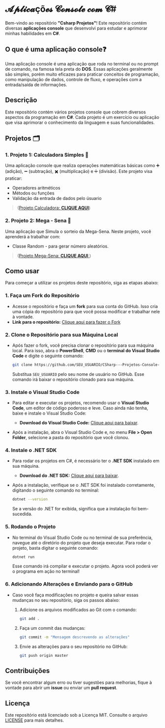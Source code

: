 # 𝓐𝓹𝓵𝓲𝓬𝓪çõ𝓮𝓼 𝓒𝓸𝓷𝓼𝓸𝓵𝓮 𝓬𝓸𝓶 𝓒#

Bem-vindo ao repositório **"Csharp Projetos"**! Este repositório contém diversas **aplicações console** que desenvolvi para estudar e aprimorar minhas habilidades em **C#**.

## O que é uma aplicação console❓

Uma aplicação console é uma aplicação que roda no terminal ou no prompt de comando, na famosa tela preta do **DOS**. Essas aplicações geralmente são simples, porém muito eficazes para praticar conceitos de programação, como manipulação de dados, controle de fluxo, e operações com a entrada/saída de informações.

## Descrição

Este repositório contém vários projetos console que cobrem diversos aspectos da programação em **C#**. Cada projeto é um exercício ou aplicação que visa aprimorar o conhecimento da linguagem e suas funcionalidades.

## Projetos 🗂️

### 1. **Projeto 1: Calculadora Simples** 🔢
Uma aplicação console que realiza operações matemáticas básicas como ➕ (adição), ➖ (subtração), ✖️ (multiplicação) e ➗ (divisão). Este projeto visa praticar:
- Operadores aritméticos
- Métodos ou funções
- Validação da entrada de dados pelo úsuario
> ([Projeto Calculadora: **CLIQUE AQUI**](https://github.com/lucasDev-DosSantos/CSharp-ProjetosConsole/tree/master/Calculadora))

### 2. **Projeto 2: Mega - Sena** 🎲

Uma aplicação que Simula o sorteio da Mega-Sena. Neste projeto, você aprenderá a trabalhar com:

- Classe Random - para gerar número aleatórios.

>([Projeto Mega-Sena: **CLIQUE AQUI** ](https://github.com/lucasDev-DosSantos/CSharp-ProjetosConsole/MegaSena))

## Como usar

Para começar a utilizar os projetos deste repositório, siga as etapas abaixo:

### 1. **Faça um Fork do Repositório**
   - Acesse o repositório e faça um **fork** para sua conta do GitHub. Isso cria uma cópia do repositório para que você possa modificar e trabalhar nele à vontade.
   - **Link para o repositório:** [Clique aqui para fazer o Fork](https://github.com/lucasDev-DosSantos/CSharp-ProjetosConsole)

### 2. **Clone o Repositório para sua Máquina Local**
   - Após fazer o fork, você precisa clonar o repositório para sua máquina local. Para isso, abra o **PowerShell**, **CMD** ou o **terminal do Visual Studio Code** e digite o seguinte comando:

     ```bash
     git clone https://github.com/SEU_USUARIO/CSharp---Projetos-Console-.git
     ```

     Substitua `SEU_USUARIO` pelo seu nome de usuário no GitHub. Esse comando irá baixar o repositório clonado para sua máquina.

### 3. **Instale o Visual Studio Code**
   - Para editar e executar os projetos, recomendo usar o **Visual Studio Code**, um editor de código poderoso e leve. Caso ainda não tenha, baixe e instale o Visual Studio Code:
     - **Download do Visual Studio Code:** [Clique aqui para baixar](https://code.visualstudio.com).

   - Após a instalação, abra o Visual Studio Code e, no menu **File > Open Folder**, selecione a pasta do repositório que você clonou.

### 4. **Instale o .NET SDK**
   - Para rodar os projetos em C#, é necessário ter o **.NET SDK** instalado em sua máquina.
     - **Download do .NET SDK:** [Clique aqui para baixar](https://dotnet.microsoft.com/download).
   - Após a instalação, verifique se o .NET SDK foi instalado corretamente, digitando o seguinte comando no terminal:

     ```bash
     dotnet --version
     ```

     Se a versão do .NET for exibida, significa que a instalação foi bem-sucedida.

### 5. **Rodando o Projeto**
   - No terminal do Visual Studio Code ou no terminal de sua preferência, navegue até o diretório do projeto que deseja executar. Para rodar o projeto, basta digitar o seguinte comando:

     ```bash
     dotnet run
     ```

     Esse comando irá compilar e executar o projeto. Agora você poderá ver o programa em ação no terminal!

### 6. **Adicionando Alterações e Enviando para o GitHub**
   - Caso você faça modificações no projeto e queira salvar essas mudanças no seu repositório, siga os passos abaixo:

     1. Adicione os arquivos modificados ao Git com o comando:

        ```bash
        git add .
        ```

     2. Faça um commit das mudanças:

        ```bash
        git commit -m "Mensagem descrevendo as alterações"
        ```

     3. Envie as alterações para o seu repositório no GitHub:

        ```bash
        git push origin master
        ```

## Contribuições

Se você encontrar algum erro ou tiver sugestões para melhorias, fique à vontade para abrir um **issue** ou enviar um **pull request**.

## Licença

Este repositório está licenciado sob a Licença MIT. Consulte o arquivo [LICENSE](LICENSE) para mais detalhes.
